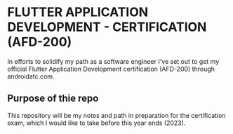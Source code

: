 # FLUTTER APPLICATION DEVELOPMENT - CERTIFICATION (AFD-200)
In efforts to solidify my path as a software engineer I've set out to get my official
Flutter Application Development certification (AFD-200) through androidatc.com.

## Purpose of thie repo
This repository will be my notes and path in preparation for the certification exam, which
I would like to take before this year ends (2023).